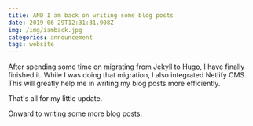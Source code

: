 ```yaml
---
title: AND I am back on writing some blog posts
date: 2019-06-29T12:31:31.908Z
img: /img/iamback.jpg
categories: announcement
tags: website
---
```

After spending some time on migrating from Jekyll to Hugo, I have finally finished it. While I was doing that migration, I also integrated Netlify CMS. This will greatly help me in writing my blog posts more efficiently.

That's all for my little update.

Onward to writing some more blog posts.

